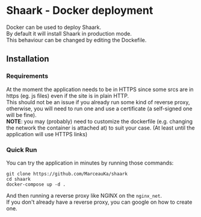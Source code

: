 # Shaark - Docker deployment
Docker can be used to deploy Shaark.  
By default it will install Shaark in production mode.  
This behaviour can be changed by editing the Dockefile.  

## Installation

### Requirements
At the moment the application needs to be in HTTPS since some srcs are in https (eg. js files) even if the site is in plain HTTP.  
This should not be an issue if you already run some kind of reverse proxy, otherwise, you will need to run one and use a certificate (a self-signed one will be fine).  
**NOTE**: you may (probably) need to customize the dockerfile (e.g. changing the network the container is attached at) to suit your case. (At least until the application will use HTTPS links)  

### Quick Run
You can try the application in minutes by running those commands:
```
git clone https://github.com/MarceauKa/shaark
cd shaark
docker-compose up -d .
```
And then running a reverse proxy like NGINX on the `nginx_net`.  
If you don't already have a reverse proxy, you can google on how to create one.

